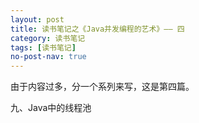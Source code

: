 ```yaml
---
layout: post
title: 读书笔记之《Java并发编程的艺术》—— 四
category: 读书笔记
tags: [读书笔记]
no-post-nav: true
---
```


由于内容过多，分一个系列来写，这是第四篇。

九、Java中的线程池


